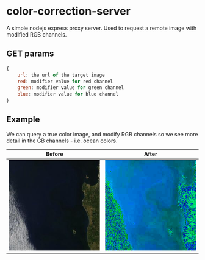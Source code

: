 # color-correction-server
A simple nodejs express proxy server. Used to request a remote image with modified RGB channels.

## GET params
```javascript
{
	url: the url of the target image
	red: modifier value for red channel
	green: modifier value for green channel
	blue: modifier value for blue channel
}
```

## Example
We can query a true color image, and modify RGB channels so we see more detail in the GB channels - i.e. ocean colors.

|Before|After|
|---|---|
|![Screenshot](/screenshots/original.jpeg?raw=true)|![Screenshot](/screenshots/example.jpeg?raw=true)|